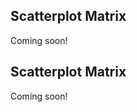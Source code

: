 <!-- --8<-- [start:usage] -->
## Scatterplot Matrix
Coming soon!
<!-- ### Simple
=== "dx"

    ```python
    dx.scatterplot_matrix(df, ...)
    ```
    ![](../screenshots/plotting_scatterplot_matrix_simple1.png)

=== "pd.options.plotting.backend = 'dx'"

    !!! info "Make sure you [enable `dx` as a pandas plotting backend](../plotting/overview.md#enabling-pandas-plotting-backend) first."

    ```python
    df.plot(kind='scatterplot_matrix', x='keyword_column', y='integer_column')
    ```
    ![](../screenshots/plotting_scatterplot_matrix_simple1_pd.png)

### Customized

=== "dx"

    ```python
    dx.scatterplot_matrix(
        df, 
        ...
    )
    ```
    ![](../screenshots/plotting_scatterplot_matrix_custom1.png)

=== "pd.options.plotting.backend = 'dx'"

    !!! info "Make sure you [enable `dx` as a pandas plotting backend](../plotting/overview.md#enabling-pandas-plotting-backend) first."

    ```python
    df.plot(
        kind='scatterplot_matrix',
        ...
    )
    ```
    ![](../screenshots/plotting_scatterplot_matrix_custom1_pd.png) -->

<!-- --8<-- [end:usage] -->

<!-- --8<-- [start:ref] -->
## Scatterplot Matrix
Coming soon!
<!-- ::: src.dx.plotting.dex.scatterplot_matrix -->
<!-- --8<-- [end:ref] -->